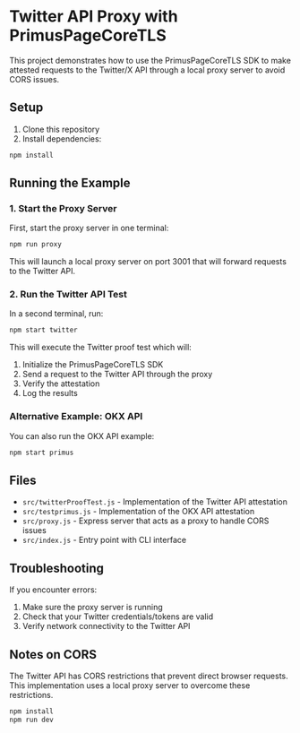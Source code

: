 # Twitter API Proxy with PrimusPageCoreTLS

This project demonstrates how to use the PrimusPageCoreTLS SDK to make attested requests to the Twitter/X API through a local proxy server to avoid CORS issues.

## Setup

1. Clone this repository
2. Install dependencies:

```bash
npm install
```

## Running the Example

### 1. Start the Proxy Server

First, start the proxy server in one terminal:

```bash
npm run proxy
```

This will launch a local proxy server on port 3001 that will forward requests to the Twitter API.

### 2. Run the Twitter API Test

In a second terminal, run:

```bash
npm start twitter
```

This will execute the Twitter proof test which will:
1. Initialize the PrimusPageCoreTLS SDK
2. Send a request to the Twitter API through the proxy
3. Verify the attestation
4. Log the results

### Alternative Example: OKX API

You can also run the OKX API example:

```bash
npm start primus
```

## Files

- `src/twitterProofTest.js` - Implementation of the Twitter API attestation
- `src/testprimus.js` - Implementation of the OKX API attestation
- `src/proxy.js` - Express server that acts as a proxy to handle CORS issues
- `src/index.js` - Entry point with CLI interface

## Troubleshooting

If you encounter errors:

1. Make sure the proxy server is running
2. Check that your Twitter credentials/tokens are valid
3. Verify network connectivity to the Twitter API

## Notes on CORS

The Twitter API has CORS restrictions that prevent direct browser requests. This implementation uses a local proxy server to overcome these restrictions.

```bash
npm install
npm run dev
```
